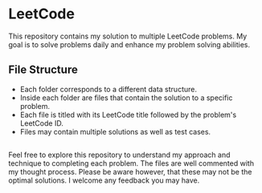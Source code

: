 # LeetCode

This repository contains my solution to multiple LeetCode problems. My goal is to solve problems daily and enhance my problem solving abilities. 

## File Structure 

- Each folder corresponds to a different data structure.
- Inside each folder are files that contain the solution to a specific problem.
- Each file is titled with its LeetCode title followed by the problem's LeetCode ID.
- Files may contain multiple solutions as well as test cases.

##

Feel free to explore this repository to understand my approach and technique to completing each problem. The files are well commented with my thought process. Please be aware however, that these may not be the optimal solutions. I welcome any feedback you may have. 
